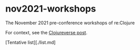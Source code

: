 # nov2021-workshops
The November 2021 pre-conference workshops of re:Clojure

For context, see the [Clojureverse post](https://clojureverse.org/t/re-clojure-2021-pre-conference-workshops/8216).

[Tentative list][./list.md]
